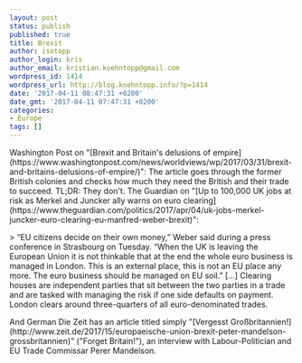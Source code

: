 ```yaml
---
layout: post
status: publish
published: true
title: Brexit
author: isotopp
author_login: kris
author_email: kristian.koehntopp@gmail.com
wordpress_id: 1414
wordpress_url: http://blog.koehntopp.info/?p=1414
date: '2017-04-11 08:47:31 +0200'
date_gmt: '2017-04-11 07:47:31 +0200'
categories:
- Europe
tags: []
---
```

<p>Washington Post on "[Brexit and Britain's delusions of empire](https://www.washingtonpost.com/news/worldviews/wp/2017/03/31/brexit-and-britains-delusions-of-empire/)": The article goes through the former British colonies and checks how much they need the British and their trade to succeed. TL;DR: They don't. The Guardian on "[Up to 100,000 UK jobs at risk as Merkel and Juncker ally warns on euro clearing](https://www.theguardian.com/politics/2017/apr/04/uk-jobs-merkel-juncker-euro-clearing-eu-manfred-weber-brexit)":</p>
<p>> “EU citizens decide on their own money,” Weber said during a press conference in Strasbourg on Tuesday. “When the UK is leaving the European Union it is not thinkable that at the end the whole euro business is managed in London. This is an external place, this is not an EU place any more. The euro business should be managed on EU soil.” […] Clearing houses are independent parties that sit between the two parties in a trade and are tasked with managing the risk if one side defaults on payment. London clears around three-quarters of all euro-denominated trades.</p>
<p> And German Die Zeit has an article titled simply "[Vergesst Großbritannien!](http://www.zeit.de/2017/15/europaeische-union-brexit-peter-mandelson-grossbritannien)" ("Forget Britain!"), an interview with Labour-Politician and EU Trade Commissar Perer Mandelson. &nbsp;</p>
